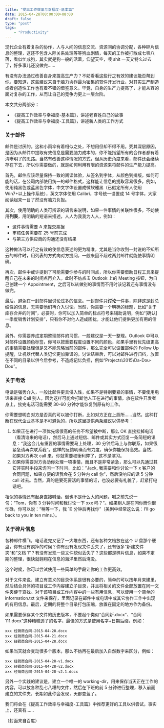 ```yaml
---
title: "提高工作效率与幸福度-基本篇"
date: 2015-04-28T00:00:00+08:00
draft: false
type: "post"
tags:
    - "Productivity"
---
```


现代企业有着复杂的协作，人与人间的信息交流、资源间的协调分配，各种碎片信息的整理，这还不包含人际关系处理等等狗血剧情，每天的工作被打散成七零八落，看似忙成狗，其实就是狗一般的活着，仰望天空，噢 shit 一天又特么过去了，好多事儿还没做完……

有没有办法通过改善自身来提高生产力？不妨看看这些行之有效的建议能否帮到你。要知道，这些建议来自于脑力协作最为密集的软件开发行业，对其实生产制造或者创造性工作也有着不错的借鉴意义。毕竟，自身的生产力提高了，才能从容的面对复杂的工作，从而让自己的竞争力更上一层台阶。

本文共分两部分：

- 《提高工作效率与幸福度-基本篇》，讲述老百姓自己的故事
- 《提高工作效率与幸福度-工具篇》，讲述新人类的工作方式

### 关于邮件

邮件是讨厌的。这和小雨伞有着相似之处，不想用但却不得不用。究其深层原因，是因为从邮件中提取有效信息是需要脑力成本的，你不能指望所有的合作者都有着清晰明了的思路。当然有改善这种情况的方式，但从历史角度来看，邮件还会继续存在下去，所以你需要做的，就是如何利用有限的资源来将邮件的生产能力提高。

首先，邮件应该尽量保持一致的阅读体验，从签名到字体，从颜色到排版。如何可能的话，在公司内部使用统一的邮件格式，这样能让信息的提取容易很多。例如，使用纯黑色或蓝黑色字体，中文字体设置成微软雅黑（已假定所有人使用 Win7+以上操作系统），英文字体使用 Calibri，字号统一设置成 14 号字体，大家阅读起来一目了然没有脑力负担。

其次，使用明确的人类可辨识的语言来说明，如果一件事情的关联性很多，不妨使用**列表**，用明确的短语来描述，人人为我我为人人，例如：

- 这件事情需要 A 来提交票据
- 审核任务需要在 25 号前完成
- 与第三方供应商的沟通还没有结果

这种做法可以行之有效的使信息表述的更为精准，尤其是当你收到一封说的不知所云的邮件时，用列表的方式向对方提问，一般来回不超过两封邮件就能使事情明确。

再次，邮件中或许提到了可能需要你参与的时间点，所以你需要借助日程工具来提醒自己在未来的时间点再介入。此时不妨点击 Outlook 上的 Meeting 按钮，为自己创建一个 Appointment，之后可以转做别的事情而不用时该记着还有事情没有做完。

最后，避免在一封邮件里讨论过多的信息。一封邮件只**讨论**一件事，除非这是封总结性的信息，无需要他们再介入讨论。当然，你需要一个明确的标题，比如“关于库存合并的时间”，必要时，你可以加入简单的标点符号来辅助说明，例如“[确认]一季度销售计划安排”，只有你不对他人造成困扰，才能让他们提供更加有用的信息。

另外，你需要养成定期整理邮件的习惯，一般建议是一天一整理。Outlook 中可以对邮件设置颜色标签，你可以按重要程度设置不同的颜色，如果手里有优先级更高的事情需要处理但是又不能忽略当前的邮件，那么完全可以设置邮件的 Follow Up 提醒，让机器代替人类记忆更加靠谱的。讨论结束后，可以对邮件进行归档，放置在不同的目录以供今后参考，不造成记忆负担，例如“Projects\2015\Da-Dou-Dou”。

### 关于电话

电话是强势介入，一般比邮件更具侵入性，如果不是特别要紧的事情，不要使用电话来直接 Call 别人，因为这样可能会打断他人正在进行的事情。放在软件开发者身上，接完电话可能需要 30-60 分钟才能恢复到原有的工作。

你需要想明白对方是否真的可以被你打断，比如对方正在上厕所……当然，这种打断在现代企业基本是不可避免的，所以这里提供两条建议以供参考：

1. 如果正在进行一项优先级很高的任务不希望被中断，那么 OK 直接挂掉电话（看清谁来的电话），然后马上通过短信、邮件或其实方式回复一条简短的讯息：“我这会儿有重要的事情需要马上处理，30 分钟后马上与你联系，如果很紧急请再次联系我”。这样的反馈明确而有力度，确保你能保持高效。当然，如果对方再次 call 来，你就需要权衡利弊了，这不是演习。
2. 如果你需要对方协助你处理一项事情，而且不是非常紧急，那么可以先通过其它非实时手段来询问一下时间，比如：“Jack, 我需要和你讨论一下 x 客户的合同问题，如果方便的话我会在 5 分钟内 call 你”，然后没响应的话 5 分钟 call 过去。当然，真的是要死要活的事情的话，也没必要有礼貌了，赶紧打电话吧。

相似的事情还有起身直接喊话，倒也不是什么大的问题，喊之前先说一句：“Tom，你有 3 分钟时间和我讨论一下 xxx 吗？”。如果别人是在问你而你很忙碌，你可以说：“稍等一下，我 10 分钟后再找你”（美剧中经常这么说：I'll go back to you in ten mins.）。

### 关于碎片信息

各种邮件横飞，电话说完又记了一大堆东西，还有各种文档放在这个 U 盘那个硬盘，你有没有疯掉的时候？你有没有发现文件丢失了，还有很多“新建文件夹”和“文档 1”？有没有发现一些文件貌似丢失了？这些都是碎片信息，如果不定期的整理，很快就翱翔在信息的海洋里然后淹没。

这个时候，你可以尝试使用一些简单的手段让你的工作更高效。

对于文件来说，建立有意义的目录体系是很有必要的，简单的可以按年月来建里，然后结合具体的项目或工作内容建立子目录，并且将相关的文件全部放置在同一文件夹便于查找。对于该项目或工作内容中的一些有用信息，可以使用一个简单的 information.txt 文件来保存，里面记录在邮件中或电话中或其它协作工作中出现的有用信息。最后，定期的将整个目录打包压缩，放置在固定的地方作为备份。

如果需要保存某个文件的历史版本，不要起个类似“合同新.docx”、“合同 111.docx”这种糟糕透了的名字，最佳的方式是使用名字+日期后缀，例如：

```
xxx 经销商合同-2015-04-20.docx
xxx 经销商合同-2015-04-21.docx
xxx 经销商合同-2015-04-28.docx
```

如果当天就会变动很多个版本，那么不妨再在最后加入自然数字来区分，例如：

```
xxx 经销商合同-2015-04-28-v1.docx
xxx 经销商合同-2015-04-28-v2.docx
xxx 经销商合同-2015-04-28-v2.1.docx
```

另外一个实践的建议是，建立一个唯一的 working-dir，用来保存当天正在工作的内容，可以放各种乱七八糟的文件，然后在下班的前 5 分钟进行整理，移入前面建立的文件夹，长期如此你会发现，天都变蓝了。

我们将会在《提高工作效率与幸福度-工具篇》中推荐更好的工具以供尝试，事实上，还真有……

（封面来自百度）

